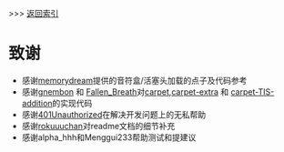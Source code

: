 
\>\>\> [返回索引](/README.md)

# 致谢

- 感谢[memorydream](https://github.com/memorydream)提供的音符盒/活塞头加载的点子及代码参考
- 感谢[gnembon](https://github.com/gnembon) 和 [Fallen_Breath](https://github.com/Fallen-Breath)对[carpet](https://github.com/gnembon/fabric-carpet),[carpet-extra](https://github.com/gnembon/carpet-extra/) 和 [carpet-TIS-addition](https://github.com/TISUnion/Carpet-TIS-Addition)的实现代码
- 感谢[401Unauthorized](https://github.com/YehowahLiu)在解决开发问题上的无私帮助
- 感谢[rokuuuchan](https://github.com/nirvanaxiao6)对readme文档的细节补充
- 感谢alpha_hhh和Menggui233帮助测试和提建议


